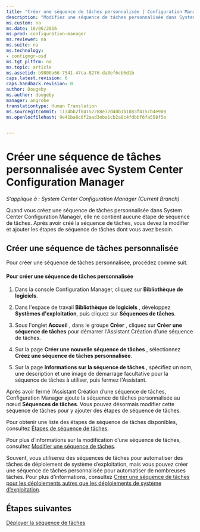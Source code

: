 ```yaml
---
title: "Créer une séquence de tâches personnalisée | Configuration Manager"
description: "Modifiez une séquence de tâches personnalisée dans System Center Configuration Manager pour y ajouter des étapes."
ms.custom: na
ms.date: 10/06/2016
ms.prod: configuration-manager
ms.reviewer: na
ms.suite: na
ms.technology:
- configmgr-osd
ms.tgt_pltfrm: na
ms.topic: article
ms.assetid: b9800a66-7541-47ca-8276-da8ef6cb6d1b
caps.latest.revision: 6
caps.handback.revision: 0
author: Dougeby
ms.author: dougeby
manager: angrobe
translationtype: Human Translation
ms.sourcegitcommit: 1134bb2f04152288e72d40b1b1083f415cb4e900
ms.openlocfilehash: 9e41ba8c0f2aad3eba1cb2a8c4fdbbf6fa558f5e


---
```

# <a name="create-a-custom-task-sequence-with-system-center-configuration-manager"></a>Créer une séquence de tâches personnalisée avec System Center Configuration Manager

*S’applique à : System Center Configuration Manager (Current Branch)*

Quand vous créez une séquence de tâches personnalisée dans System Center Configuration Manager, elle ne contient aucune étape de séquence de tâches. Après avoir créé la séquence de tâches, vous devez la modifier et ajouter les étapes de séquence de tâches dont vous avez besoin.  

##  <a name="a-namebkmkcustomtsa-create-a-custom-task-sequence"></a><a name="BKMK_CustomTS"></a> Créer une séquence de tâches personnalisée  
 Pour créer une séquence de tâches personnalisée, procédez comme suit.  

#### <a name="to-create-a-custom-task-sequence"></a>Pour créer une séquence de tâches personnalisée  

1.  Dans la console Configuration Manager, cliquez sur **Bibliothèque de logiciels**.  

2.  Dans l'espace de travail **Bibliothèque de logiciels** , développez **Systèmes d'exploitation**, puis cliquez sur **Séquences de tâches**.  

3.  Sous l'onglet **Accueil** , dans le groupe **Créer** , cliquez sur **Créer une séquence de tâches** pour démarrer l'Assistant Création d'une séquence de tâches.  

4.  Sur la page **Créer une nouvelle séquence de tâches** , sélectionnez **Créez une séquence de tâches personnalisée**.  

5.  Sur la page **Informations sur la séquence de tâches** , spécifiez un nom, une description et une image de démarrage facultative pour la séquence de tâches à utiliser, puis fermez l'Assistant.  

 Après avoir fermé l’Assistant Création d’une séquence de tâches, Configuration Manager ajoute la séquence de tâches personnalisée au nœud **Séquences de tâches**. Vous pouvez désormais modifier cette séquence de tâches pour y ajouter des étapes de séquence de tâches.  

 Pour obtenir une liste des étapes de séquence de tâches disponibles, consultez [Étapes de séquence de tâches](../understand/task-sequence-steps.md).  

 Pour plus d’informations sur la modification d’une séquence de tâches, consultez [Modifier une séquence de tâches](manage-task-sequences-to-automate-tasks.md#BKMK_ModifyTaskSequence).  

 Souvent, vous utiliserez des séquences de tâches pour automatiser des tâches de déploiement de système d’exploitation, mais vous pouvez créer une séquence de tâches personnalisée pour automatiser de nombreuses tâches. Pour plus d’informations, consultez [Créer une séquence de tâches pour les déploiements autres que les déploiements de système d’exploitation](create-a-task-sequence-for-non-operating-system-deployments.md).  

 ## <a name="next-steps"></a>Étapes suivantes
 [Déployer la séquence de tâches](manage-task-sequences-to-automate-tasks.md#BKMK_DeployTS)



<!--HONumber=Nov16_HO1-->



